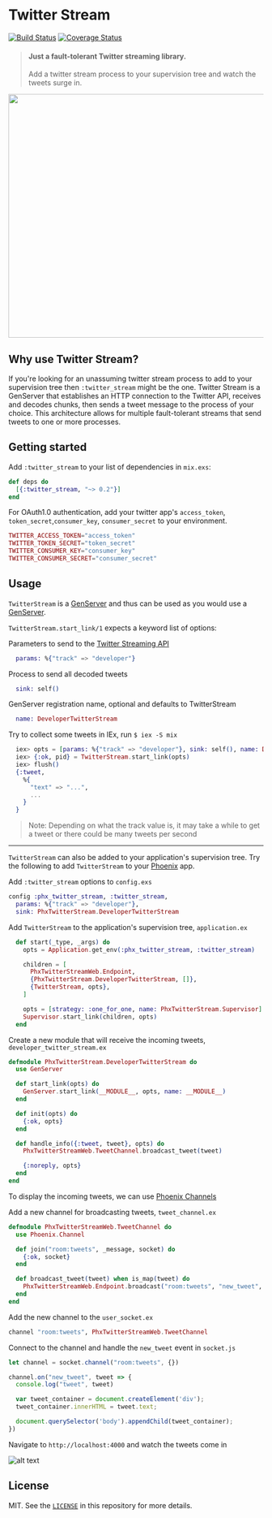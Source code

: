 # Twitter Stream

[![Build Status](https://travis-ci.com/thekeele/twitter_stream.svg?branch=master)](https://travis-ci.com/thekeele/twitter_stream) [![Coverage Status](https://coveralls.io/repos/github/thekeele/twitter_stream/badge.svg?branch=master)](https://coveralls.io/github/thekeele/twitter_stream?branch=master)

> #### Just a fault-tolerant Twitter streaming library.
> Add a twitter stream process to your supervision tree and watch the tweets surge in.

<img src="https://thumbs.gfycat.com/CarefulOrderlyKarakul-max-1mb.gif" width="640" height="480" />

## Why use Twitter Stream?

If you're looking for an unassuming twitter stream process to add to your supervision tree then `:twitter_stream` might be the one. Twitter Stream is a GenServer that establishes an HTTP connection to the Twitter API, receives and decodes chunks, then sends a tweet message to the process of your choice. This architecture allows for multiple fault-tolerant streams that send tweets to one or more processes.

## Getting started

Add `:twitter_stream` to your list of dependencies in `mix.exs`:

```elixir
def deps do
  [{:twitter_stream, "~> 0.2"}]
end
```

For OAuth1.0 authentication, add your twitter app's `access_token`, `token_secret`,`consumer_key`, `consumer_secret` to your environment.

```elixir
TWITTER_ACCESS_TOKEN="access_token"
TWITTER_TOKEN_SECRET="token_secret"
TWITTER_CONSUMER_KEY="consumer_key"
TWITTER_CONSUMER_SECRET="consumer_secret"
```

## Usage

`TwitterStream` is a [GenServer](https://hexdocs.pm/elixir/GenServer.html) and thus can be used as you would use a [GenServer](https://hexdocs.pm/elixir/GenServer.html).

`TwitterStream.start_link/1` expects a keyword list of options:

Parameters to send to the [Twitter Streaming API](https://developer.twitter.com/en/docs/tweets/filter-realtime/api-reference/post-statuses-filter)
```elixir
  params: %{"track" => "developer"}
```

Process to send all decoded tweets
```elixir
  sink: self()
```

GenServer registration name, optional and defaults to TwitterStream
```elixir
  name: DeveloperTwitterStream
```

Try to collect some tweets in IEx, run `$ iex -S mix`
```elixir
  iex> opts = [params: %{"track" => "developer"}, sink: self(), name: DeveloperTwitterStream]
  iex> {:ok, pid} = TwitterStream.start_link(opts)
  iex> flush()
  {:tweet,
    %{
      "text" => "...",
      ...
    }
  }
```
> Note: Depending on what the track value is, it may take a while to get a tweet or there could be many tweets per second

<hr />

`TwitterStream` can also be added to your application's supervision tree. Try the following to add `TwitterStream` to your [Phoenix](https://phoenixframework.org) app.

Add `:twitter_stream` options to `config.exs`
```elixir
config :phx_twitter_stream, :twitter_stream,
  params: %{"track" => "developer"},
  sink: PhxTwitterStream.DeveloperTwitterStream
```

Add `TwitterStream` to the application's supervision tree, `application.ex`
```elixir
  def start(_type, _args) do
    opts = Application.get_env(:phx_twitter_stream, :twitter_stream)

    children = [
      PhxTwitterStreamWeb.Endpoint,
      {PhxTwitterStream.DeveloperTwitterStream, []},
      {TwitterStream, opts},
    ]

    opts = [strategy: :one_for_one, name: PhxTwitterStream.Supervisor]
    Supervisor.start_link(children, opts)
  end
```

Create a new module that will receive the incoming tweets, `developer_twitter_stream.ex`
```elixir
defmodule PhxTwitterStream.DeveloperTwitterStream do
  use GenServer

  def start_link(opts) do
    GenServer.start_link(__MODULE__, opts, name: __MODULE__)
  end

  def init(opts) do
    {:ok, opts}
  end

  def handle_info({:tweet, tweet}, opts) do
    PhxTwitterStreamWeb.TweetChannel.broadcast_tweet(tweet)

    {:noreply, opts}
  end
end
```

To display the incoming tweets, we can use [Phoenix Channels](https://hexdocs.pm/phoenix/channels.html)

Add a new channel for broadcasting tweets, `tweet_channel.ex`
```elixir
defmodule PhxTwitterStreamWeb.TweetChannel do
  use Phoenix.Channel

  def join("room:tweets", _message, socket) do
    {:ok, socket}
  end

  def broadcast_tweet(tweet) when is_map(tweet) do
    PhxTwitterStreamWeb.Endpoint.broadcast("room:tweets", "new_tweet", tweet)
  end
end
```

Add the new channel to the `user_socket.ex`
```elixir
channel "room:tweets", PhxTwitterStreamWeb.TweetChannel
```

Connect to the channel and handle the `new_tweet` event in `socket.js`
```javascript
let channel = socket.channel("room:tweets", {})

channel.on("new_tweet", tweet => {
  console.log("tweet", tweet)

  var tweet_container = document.createElement('div');
  tweet_container.innerHTML = tweet.text;

  document.querySelector('body').appendChild(tweet_container);
})
```

Navigate to `http://localhost:4000` and watch the tweets come in

![alt text](https://i.imgur.com/SVptwv7.png)

## License

MIT. See the [`LICENSE`](https://github.com/thekeele/twitter_stream/blob/master/LICENSE) in this repository for more details.
